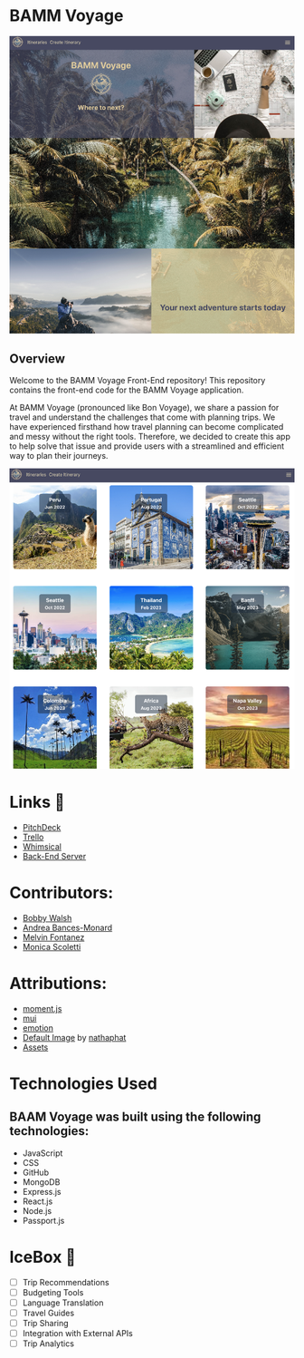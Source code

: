 # BAMM Voyage

![picture alt](src/assets/images/LandingPageSC.png)

## Overview

Welcome to the BAMM Voyage Front-End repository! This repository contains the front-end code for the BAMM Voyage application.

At BAMM Voyage (pronounced like Bon Voyage), we share a passion for travel and understand the challenges that come with planning trips. We have experienced firsthand how travel planning can become complicated and messy without the right tools. Therefore, we decided to create this app to help solve that issue and provide users with a streamlined and efficient way to plan their journeys.

![picture alt](src/assets/images/ItineraryIndexPageSC.png)

# Links 🔗

- [PitchDeck](https://docs.google.com/presentation/d/1Nrj_1rN6D0FwDB-EJoClxOx6Qps2g5nUOta-EUGs45g/edit#slide=id.g241b0af04a2_0_8)
- [Trello](https://trello.com/b/9GNNPfib/bamm-voyage)
- [Whimsical](https://whimsical.com/travel-itinerary-VwbMGamKd9otzoQ9L4HH7E)
- [Back-End Server](https://github.com/CurrentlyBob/bamm-voyage-back-end)

# Contributors:

- [Bobby Walsh](https://github.com/CurrentlyBob)
- [Andrea Bances-Monard](https://github.com/andrea1234321)
- [Melvin Fontanez](https://github.com/mfontanez21)
- [Monica Scoletti](https://github.com/MonicaSue)

# Attributions:

- [moment.js](https://momentjs.com/)
- [mui](https://mui.com/)
- [emotion](https://www.npmjs.com/package/@emotion/react)
- [Default Image](https://www.istockphoto.com/photo/airplane-and-cloud-gm491102352-75578019?phrase=black+and+white+plane) by [nathaphat](https://www.istockphoto.com/portfolio/nathaphat?mediatype=photography)
- [Assets](https://unsplash.com/)

# Technologies Used

## BAAM Voyage was built using the following technologies:

- JavaScript
- CSS
- GitHub
- MongoDB
- Express.js
- React.js
- Node.js
- Passport.js

# IceBox 🧊

- [ ] Trip Recommendations
- [ ] Budgeting Tools
- [ ] Language Translation
- [ ] Travel Guides
- [ ] Trip Sharing
- [ ] Integration with External APIs
- [ ] Trip Analytics
